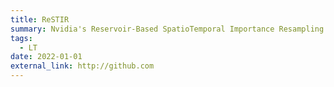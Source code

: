 ```yaml
---
title: ReSTIR
summary: Nvidia's Reservoir-Based SpatioTemporal Importance Resampling algorithm for real-time path tracing.
tags:
  - LT
date: 2022-01-01
external_link: http://github.com
---
```

